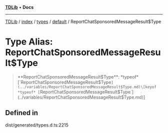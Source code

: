[**TDLib**](../../../../../../README.md) • **Docs**

***

[TDLib](../../../../../../modules.md) / [index](../../../../../README.md) / [types](../../../README.md) / [default](../README.md) / ReportChatSponsoredMessageResult$Type

# Type Alias: ReportChatSponsoredMessageResult$Type

> **ReportChatSponsoredMessageResult$Type**: *typeof* [`ReportChatSponsoredMessageResult$Type`](../variables/ReportChatSponsoredMessageResult$Type.md)\[keyof *typeof* [`ReportChatSponsoredMessageResult$Type`](../variables/ReportChatSponsoredMessageResult$Type.md)\]

## Defined in

dist/generated/types.d.ts:2215
